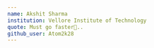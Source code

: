 ```yaml
---
name: Akshit Sharma
institution: Vellore Institute of Technology
quote: Must go faster🚀..
github_user: Atom2k28
---
```

